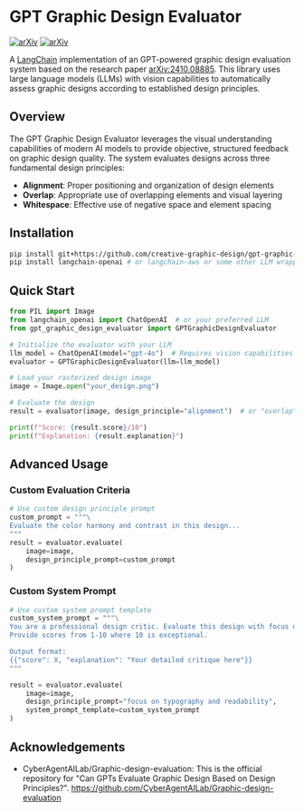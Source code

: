 # GPT Graphic Design Evaluator

[![arXiv](https://img.shields.io/badge/arXiv-2410.08885-b31b1b.svg)](https://arxiv.org/abs/2410.08885)
[![arXiv](https://img.shields.io/badge/SIGGRAPH%20Asia-2024-black.svg)](https://dl.acm.org/doi/10.1145/3681758.3698010)

A [LangChain](https://www.langchain.com) implementation of an GPT-powered graphic design evaluation system based on the research paper [arXiv:2410.08885](https://arxiv.org/abs/2410.08885). This library uses large language models (LLMs) with vision capabilities to automatically assess graphic designs according to established design principles.

## Overview

The GPT Graphic Design Evaluator leverages the visual understanding capabilities of modern AI models to provide objective, structured feedback on graphic design quality. The system evaluates designs across three fundamental design principles:

- **Alignment**: Proper positioning and organization of design elements
- **Overlap**: Appropriate use of overlapping elements and visual layering
- **Whitespace**: Effective use of negative space and element spacing

## Installation

```bash
pip install git+https://github.com/creative-graphic-design/gpt-graphic-design-evaluator.git
pip install langchain-openai # or langchain-aws or some other LLM wrapper
```

## Quick Start

```python
from PIL import Image
from langchain_openai import ChatOpenAI  # or your preferred LLM
from gpt_graphic_design_evaluator import GPTGraphicDesignEvaluator

# Initialize the evaluator with your LLM
llm_model = ChatOpenAI(model="gpt-4o")  # Requires vision capabilities
evaluator = GPTGraphicDesignEvaluator(llm=llm_model)

# Load your rasterized design image
image = Image.open("your_design.png")

# Evaluate the design
result = evaluator(image, design_principle="alignment")  # or "overlap" or "whitespace"

print(f"Score: {result.score}/10")
print(f"Explanation: {result.explanation}")
```

## Advanced Usage

### Custom Evaluation Criteria

```python
# Use custom design principle prompt
custom_prompt = """\
Evaluate the color harmony and contrast in this design...
"""
result = evaluator.evaluate(
    image=image,
    design_principle_prompt=custom_prompt
)
```

### Custom System Prompt

```python
# Use custom system prompt template
custom_system_prompt = """\
You are a professional design critic. Evaluate this design with focus on {design_principle}.
Provide scores from 1-10 where 10 is exceptional.

Output format:
{{"score": X, "explanation": "Your detailed critique here"}}
"""

result = evaluator.evaluate(
    image=image,
    design_principle_prompt="focus on typography and readability",
    system_prompt_template=custom_system_prompt
)
```

## Acknowledgements

- CyberAgentAILab/Graphic-design-evaluation: This is the official repository for "Can GPTs Evaluate Graphic Design Based on Design Principles?". https://github.com/CyberAgentAILab/Graphic-design-evaluation 
